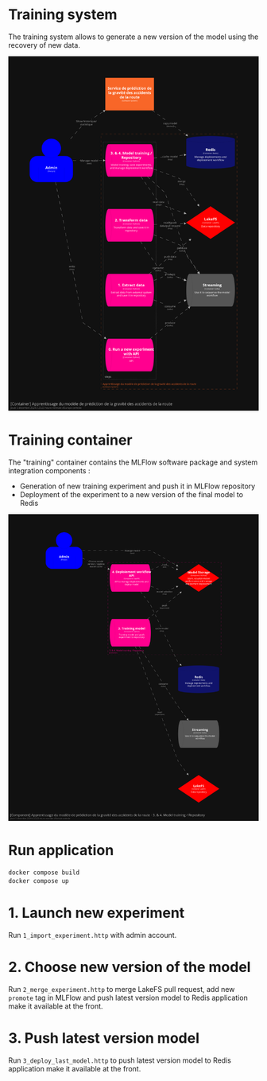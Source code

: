 # Training system

The training system allows to generate a new version of the model using the recovery of new data.

![img.png](c4.png)

# Training container

The "training" container contains the MLFlow software package and system integration components :
- Generation of new training experiment and push it in MLFlow repository
- Deployment of the experiment to a new version of the final model to Redis

![img.png](c4_lvl3.png)

# Run application

```bash
docker compose build
docker compose up
```

# 1. Launch new experiment

Run `1_import_experiment.http` with admin account.

# 2. Choose new version of the model

Run `2_merge_experiment.http` to merge LakeFS pull request, add new `promote` tag in MLFlow and push latest version model to Redis application make it available at the front.

# 3. Push latest version model

Run `3_deploy_last_model.http` to push latest version model to Redis application make it available at the front.
